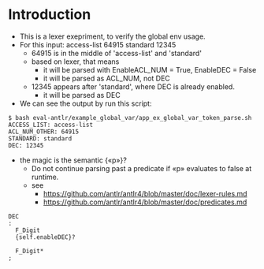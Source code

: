 # Introduction
- This is a lexer exepriment, to verify the global env usage.
- For this input: access-list 64915 standard 12345
  - 64915 is in the middle of 'access-list' and 'standard'
  - based on lexer, that means 
    - it will be parsed with EnableACL_NUM = True, EnableDEC = False
    - it will be parsed as ACL_NUM, not DEC
  - 12345 appears after 'standard', where DEC is already enabled.
    - it will be parsed as DEC
- We can see the output by run this script:
```
$ bash eval-antlr/example_global_var/app_ex_global_var_token_parse.sh 
ACCESS_LIST: access-list
ACL_NUM_OTHER: 64915
STANDARD: standard
DEC: 12345
```
- the magic is the semantic {«p»}?
  - Do not continue parsing past a predicate if «p» evaluates to false at runtime.
  - see 
    - https://github.com/antlr/antlr4/blob/master/doc/lexer-rules.md
    - https://github.com/antlr/antlr4/blob/master/doc/predicates.md
```
DEC
:
  F_Digit
  {self.enableDEC}?

  F_Digit*
;
```